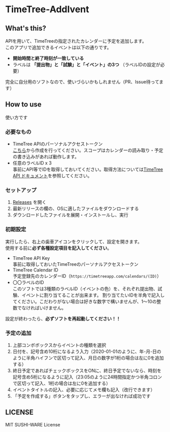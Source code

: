 # TimeTree-AddIvent

## What's this?

APIを用いて、TimeTreeの指定されたカレンダーに予定を追加します。  
このアプリで追加できるイベントは以下の通りです。  

- **開始時間と終了時刻が一致している**
- ラベルは **「提出物」と「試験」と「イベント」の3つ** （ラベルIDの設定が必要）  

完全に自分用のソフトなので、使いづらいかもしれません（PR、Issue待ってます）  

## How to use
使い方です

### 必要なもの
- TimeTree APIのパーソナルアクセストークン  
  [こちら](https://timetreeapp.com/developers/personal_access_tokens)から作成を行ってください。スコープはカレンダーの読み取り・予定の書き込みがあれば動作します。
- 任意のラベルID x 3  
  事前にAPI等でIDを取得しておいてください。取得方法については[TimeTree API ドキュメント](https://developers.timetreeapp.com/ja/docs/api/oauth-app#get-an-event)を参照してください。

### セットアップ
1. [Releases](https://github.com/watasuke102/TimeTree-AddIvent/releases) を開く
1. 最新リリースの欄の、OSに適したファイルをダウンロードする
1. ダウンロードしたファイルを展開・インストールし、実行

### 初期設定

実行したら、右上の歯車アイコンをクリックして、設定を開きます。  
使用する前に**必ず各種設定項目を記入してください**。

- TimeTree API Key  
  事前に取得しておいたTimeTreeのパーソナルアクセストークン
- TimeTree Calendar ID  
  予定登録先のカレンダーID（`https://timetreeapp.com/calendars/(ID)`）
- 〇〇ラベルのID  
  このソフトでは3種類のラベルID（イベントの色）を、それぞれ提出物、試験、イベントに割り当てることが出来ます。
  割り当てたいIDを半角で記入してください。こだわりがない場合は好きな数字で構いませんが、1〜10の整数でなければいけません。

設定が終わったら、**必ずソフトを再起動してください！！**

### 予定の追加

1. 上部コンボボックスからイベントの種類を選択
1. 日付を、記号含め10桁になるよう入力（2020-01-01のように、年-月-日のように半角ハイフンで区切って記入、月日の数字が1桁の場合は左に0を追加する）
1. 終日予定であればチェックボックスをONに、終日予定でないなら、時刻を記号含め5桁になるように記入（23:05のように24時間指定かつ半角コロンで区切って記入、1桁の場合は左に0を追加する）
1. イベントタイトルの記入、必要に応じてメモ欄も記入（改行できます）
1. 「予定を作成する」ボタンをタップし、エラーが出なければ成功です



## LICENSE
MIT SUSHI-WARE License
